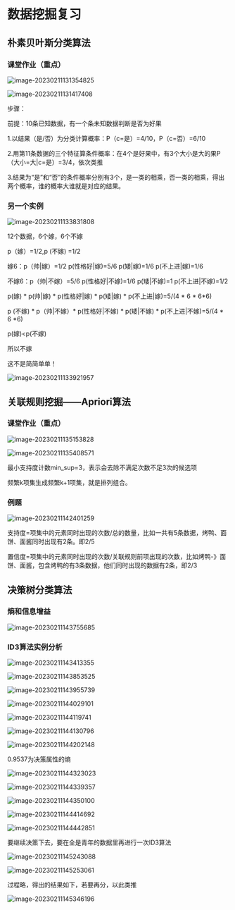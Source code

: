 # 数据挖掘复习

## 朴素贝叶斯分类算法

### 课堂作业（重点）

![image-20230211131354825](数据挖掘.assets/image-20230211131354825.png)

![image-20230211131417408](数据挖掘.assets/image-20230211131417408.png)

步骤：

前提：10条已知数据，有一个条未知数据判断是否为好果

1.以结果（是/否）为分类计算概率：P（c=是）=4/10，P（c=否）=6/10

2.用第11条数据的三个特征算条件概率：在4个是好果中，有3个大小是大的果P（大小=大|c=是）=3/4，依次类推

3.结果为“是”和“否”的条件概率分别有3个，是一类的相乘，否一类的相乘，得出两个概率，谁的概率大谁就是对应的结果。

### 另一个实例

![image-20230211133831808](数据挖掘.assets/image-20230211133831808.png)

 12个数据，6个嫁，6个不嫁

p（嫁）=1/2,p (不嫁) =1/2

嫁6：p（帅|嫁）=1/2  p(性格好|嫁)=5/6 p(矮|嫁)=1/6 p(不上进|嫁)=1/6

不嫁6：p（帅|不嫁）=5/6  p(性格好|不嫁)=1/6  p(矮|不嫁)=1 p(不上进|不嫁)=1/2

p(嫁) * p(帅|嫁) *  p(性格好|嫁) * p(矮|嫁) * p(不上进|嫁)=5/(4 * 6 * 6*6)

p (不嫁) * p（帅|不嫁）* p(性格好|不嫁) * p(矮|不嫁) * p(不上进|不嫁)=5/(4 * 6 *6)

p(嫁)<p(不嫁)

所以不嫁

这不是简简单单！

![image-20230211133921957](数据挖掘.assets/image-20230211133921957.png)

## 关联规则挖掘——Apriori算法

### 课堂作业（重点）

![image-20230211135153828](数据挖掘.assets/image-20230211135153828.png)

![image-20230211135408571](数据挖掘.assets/image-20230211135408571.png)

最小支持度计数min_sup=3，表示会去除不满足次数不足3次的候选项

频繁k项集生成频繁k+1项集，就是排列组合。

### 例题

![image-20230211142401259](数据挖掘.assets/image-20230211142401259.png)

支持度=项集中的元素同时出现的次数/总的数量，比如一共有5条数据，烤鸭、面饼、面酱同时出现有2条。即2/5

置信度=项集中的元素同时出现的次数/关联规则前项出现的次数，比如烤鸭-》面饼、面酱，包含烤鸭的有3条数据，他们同时出现的数据有2条，即2/3

## 决策树分类算法

### 熵和信息增益

![image-20230211143755685](数据挖掘.assets/image-20230211143755685.png)

### ID3算法实例分析

![image-20230211143413355](数据挖掘.assets/image-20230211143413355.png)

![image-20230211143853525](数据挖掘.assets/image-20230211143853525.png)

![image-20230211143955739](数据挖掘.assets/image-20230211143955739.png)

![image-20230211144029101](数据挖掘.assets/image-20230211144029101.png)

![image-20230211144119741](数据挖掘.assets/image-20230211144119741.png)

![image-20230211144130796](数据挖掘.assets/image-20230211144130796.png)

![image-20230211144202148](数据挖掘.assets/image-20230211144202148.png)

0.9537为决策属性的熵

![image-20230211144323023](数据挖掘.assets/image-20230211144323023.png)

![image-20230211144339357](数据挖掘.assets/image-20230211144339357.png)

![image-20230211144350100](数据挖掘.assets/image-20230211144350100.png)

![image-20230211144414692](数据挖掘.assets/image-20230211144414692.png)

![image-20230211144442851](数据挖掘.assets/image-20230211144442851.png)

要继续决策下去，要在全是青年的数据里再进行一次ID3算法

![image-20230211145243088](数据挖掘.assets/image-20230211145243088.png)

![image-20230211145253061](数据挖掘.assets/image-20230211145253061.png)

过程略，得出的结果如下，若要再分，以此类推

![image-20230211145346196](数据挖掘.assets/image-20230211145346196.png)